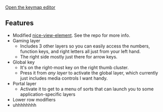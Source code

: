 [Open the keymap editor](https://nickcoutsos.github.io/keymap-editor)

## Features

- Modified [nice-view-element](https://github.com/hf02/nice-view-elemental). See the repo for more info.
- Gaming layer
  - Includes 3 other layers so you can easily access the numbers, function keys, and right letters all just from your left hand.
  - The right side mostly just there for arrow keys.
- Global key
  - It's on the right-most key on the right thumb cluster.
  - Press it from _any layer_ to activate the global layer, which currently just includes media controls I want handy.
- Portal layer
  - Activate it to get to a menu of sorts that can launch you to some application-specific layers
- Lower row modifiers
- uhhhhhhhh
